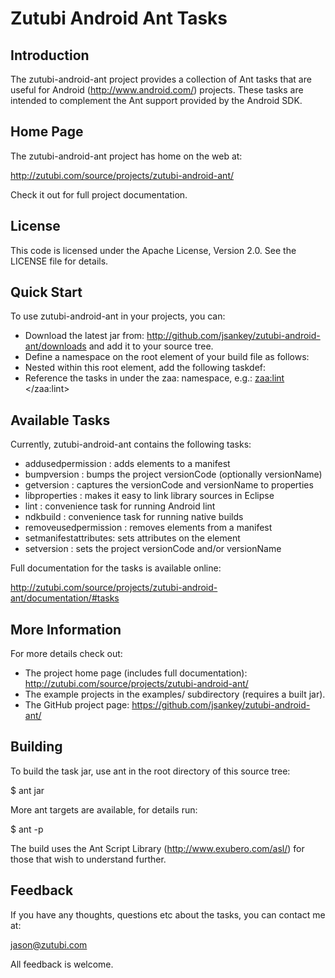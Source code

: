 Zutubi Android Ant Tasks
========================

Introduction
------------

The zutubi-android-ant project provides a collection of Ant tasks that
are useful for Android (http://www.android.com/) projects.  These
tasks are intended to complement the Ant support provided by the
Android SDK.

Home Page
---------

The zutubi-android-ant project has home on the web at:

http://zutubi.com/source/projects/zutubi-android-ant/

Check it out for full project documentation.

License
-------

This code is licensed under the Apache License, Version 2.0.  See the
LICENSE file for details.

Quick Start
-----------

To use zutubi-android-ant in your projects, you can:

* Download the latest jar from:
    http://github.com/jsankey/zutubi-android-ant/downloads
  and add it to your source tree.
* Define a namespace on the root element of your build file as follows:
    <project name="MyProject" xmlns:zaa="antlib:com.zutubi.android.ant">
* Nested within this root element, add the following taskdef:
    <taskdef uri="antlib:com.zutubi.android.ant"
             resource="com/zutubi/android/ant/antlib.xml"
             classpath="path/to/zutubi-android-ant.jar"/>
* Reference the tasks in under the zaa: namespace, e.g.:
    <target name="run-lint">
        <zaa:lint>
            <arg line="--check MissingPrefix /src/astrid/">
        </zaa:lint>
    </target>

Available Tasks
---------------

Currently, zutubi-android-ant contains the following tasks:

* addusedpermission    : adds <uses-permission> elements to a manifest
* bumpversion          : bumps the project versionCode (optionally versionName)
* getversion           : captures the versionCode and versionName to properties
* libproperties        : makes it easy to link library sources in Eclipse
* lint                 : convenience task for running Android lint
* ndkbuild             : convenience task for running native builds
* removeusedpermission : removes <uses-permission> elements from a manifest
* setmanifestattributes: sets attributes on the <manifest> element
* setversion           : sets the project versionCode and/or versionName

Full documentation for the tasks is available online:

http://zutubi.com/source/projects/zutubi-android-ant/documentation/#tasks

More Information
----------------

For more details check out:

* The project home page (includes full documentation):
    http://zutubi.com/source/projects/zutubi-android-ant/
* The example projects in the examples/ subdirectory (requires a built jar).
* The GitHub project page:
    https://github.com/jsankey/zutubi-android-ant/

Building
--------

To build the task jar, use ant in the root directory of this source
tree:

$ ant jar

More ant targets are available, for details run:

$ ant -p

The build uses the Ant Script Library (http://www.exubero.com/asl/)
for those that wish to understand further.

Feedback
--------

If you have any thoughts, questions etc about the tasks, you can
contact me at:

  jason@zutubi.com

All feedback is welcome.
